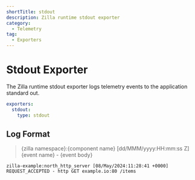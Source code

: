 ```yaml
---
shortTitle: stdout
description: Zilla runtime stdout exporter
category:
  - Telemetry
tag:
  - Exporters
---
```


# Stdout Exporter

The Zilla runtime stdout exporter logs telemetry events to the application standard out.

```yaml
exporters:
  stdout:
    type: stdout
```

## Log Format

> {zilla namespace}:{component name} [dd/MMM/yyyy:HH:mm:ss Z] {event name} - {event body}

```output
zilla-example:north_http_server [08/May/2024:11:28:41 +0000] REQUEST_ACCEPTED - http GET example.io:80 /items
```
